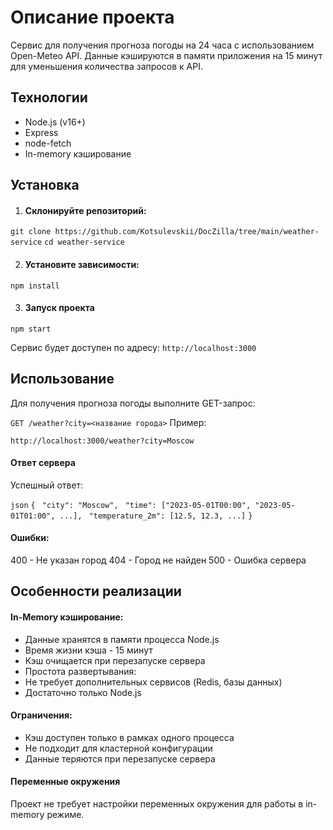 # Описание проекта
Сервис для получения прогноза погоды на 24 часа с использованием Open-Meteo API. Данные кэшируются в памяти приложения на 15 минут для уменьшения количества запросов к API.

## Технологии
- Node.js (v16+)
- Express
- node-fetch
- In-memory кэширование

## Установка
1. #### Склонируйте репозиторий:
`git clone https://github.com/Kotsulevskii/DocZilla/tree/main/weather-service`
`cd weather-service`

2. #### Установите зависимости:
`npm install`

3. #### Запуск проекта
`npm start`

Сервис будет доступен по адресу: `http://localhost:3000`

## Использование
Для получения прогноза погоды выполните GET-запрос:

`GET /weather?city=<название города>`
Пример:

`http://localhost:3000/weather?city=Moscow`
#### Ответ сервера
Успешный ответ:

`json`
`{`
 ` "city": "Moscow",`
 ` "time": ["2023-05-01T00:00", "2023-05-01T01:00", ...],`
 ` "temperature_2m": [12.5, 12.3, ...]`
`}`

#### Ошибки:

400 - Не указан город
404 - Город не найден
500 - Ошибка сервера

## Особенности реализации
#### In-Memory кэширование:

- Данные хранятся в памяти процесса Node.js
- Время жизни кэша - 15 минут
- Кэш очищается при перезапуске сервера
- Простота развертывания:
- Не требует дополнительных сервисов (Redis, базы данных)
- Достаточно только Node.js

#### Ограничения:

- Кэш доступен только в рамках одного процесса
- Не подходит для кластерной конфигурации
- Данные теряются при перезапуске сервера

#### Переменные окружения
Проект не требует настройки переменных окружения для работы в in-memory режиме.